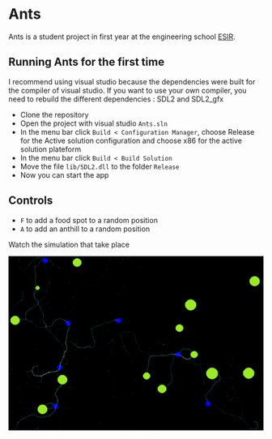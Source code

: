 # Ants

Ants is a student project in first year at the engineering school [ESIR](https://esir.univ-rennes1.fr/).

## Running Ants for the first time

I recommend using visual studio because the dependencies were built for the compiler of visual studio. If you want to use your own compiler, you need to rebuild the different dependencies : SDL2 and SDL2_gfx

- Clone the repository
- Open the project with visual studio `Ants.sln`
- In the menu bar click  `Build < Configuration Manager`, choose Release for the Active solution configuration and choose x86 for the active solution plateform
- In the menu bar click `Build < Build Solution`
- Move the file `lib/SDL2.dll` to the folder `Release`
- Now you can start the app

## Controls

- `F` to add a food spot to a random position
- `A` to add an anthill to a random position

Watch the simulation that take place

![](/screenshot.png)

